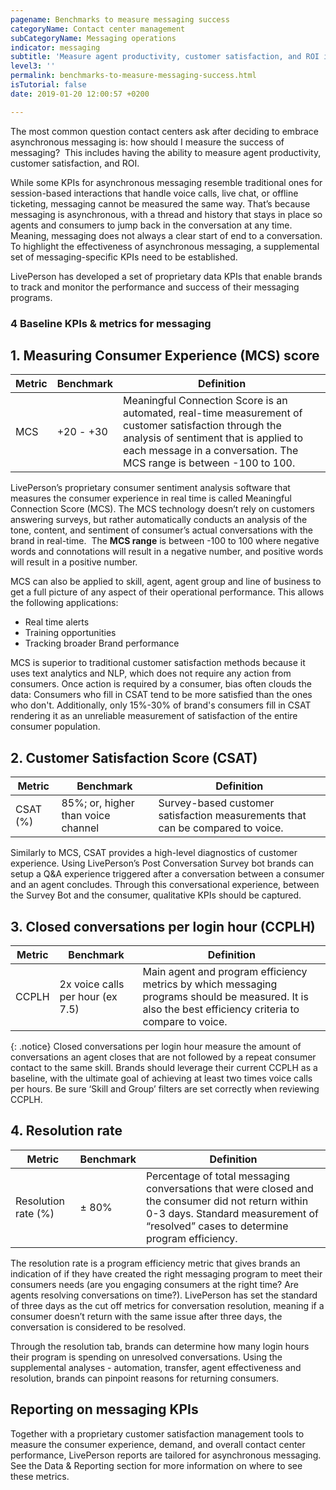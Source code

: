 ```yaml
---
pagename: Benchmarks to measure messaging success
categoryName: Contact center management
subCategoryName: Messaging operations
indicator: messaging
subtitle: 'Measure agent productivity, customer satisfaction, and ROI in messaging '
level3: ''
permalink: benchmarks-to-measure-messaging-success.html
isTutorial: false
date: 2019-01-20 12:00:57 +0200

---
```

The most common question contact centers ask after deciding to embrace asynchronous messaging is: how should I measure the success of messaging?  This includes having the ability to measure agent productivity, customer satisfaction, and ROI.

While some KPIs for asynchronous messaging resemble traditional ones for session-based interactions that handle voice calls, live chat, or offline ticketing, messaging cannot be measured the same way. That’s because messaging is asynchronous, with a thread and history that stays in place so agents and consumers to jump back in the conversation at any time. Meaning, messaging does not always a clear start of end to a conversation. To highlight the effectiveness of asynchronous messaging, a supplemental set of messaging-specific KPIs need to be established.

LivePerson has developed a set of proprietary data KPIs that enable brands to track and monitor the performance and success of their messaging programs.

### 4 Baseline KPIs & metrics for messaging

## 1. Measuring Consumer Experience (MCS) score

| Metric | Benchmark | Definition |
| --- | --- | --- |
| MCS | +20 - +30 | Meaningful Connection Score is an automated, real-time measurement of customer satisfaction through the analysis of sentiment that is applied to each message in a conversation. The MCS range is between -100 to 100. |

LivePerson’s proprietary consumer sentiment analysis software that measures the consumer experience in real time is called Meaningful Connection Score (MCS). The MCS technology doesn’t rely on customers answering surveys, but rather automatically conducts an analysis of the tone, content, and sentiment of consumer’s actual conversations with the brand in real-time.  The **MCS range** is between -100 to 100 where negative words and connotations will result in a negative number, and positive words will result in a positive number.

MCS can also be applied to skill, agent, agent group and line of business to get a full picture of any aspect of their operational performance. This allows the following applications:

* Real time alerts
* Training opportunities
* Tracking broader Brand performance

MCS is superior to traditional customer satisfaction methods because it uses text analytics and NLP, which does not require any action from consumers. Once action is required by a consumer, bias often clouds the data: Consumers who fill in CSAT tend to be more satisfied than the ones who don't. Additionally, only 15%-30% of brand's consumers fill in CSAT rendering it as an unreliable measurement of satisfaction of the entire consumer population.

## 2. Customer Satisfaction Score (CSAT)

| Metric | Benchmark | Definition |
| --- | --- | --- |
| CSAT (%) | 85%; or, higher than voice channel | Survey-based customer satisfaction measurements that can be compared to voice. |

Similarly to MCS, CSAT provides a high-level diagnostics of customer experience. Using LivePerson’s Post Conversation Survey bot brands can setup a Q&A experience triggered after a conversation between a consumer and an agent concludes. Through this conversational experience, between the Survey Bot and the consumer, qualitative KPIs should be captured.

## 3. Closed conversations per login hour (CCPLH)

| Metric | Benchmark | Definition |
| --- | --- | --- |
| CCPLH | 2x voice calls per hour (ex 7.5) | Main agent and program efficiency metrics by which messaging programs should be measured. It is also the best efficiency criteria to compare to voice. |

{: .notice}
Closed conversations per login hour measure the amount of conversations an agent closes that are not followed by a repeat consumer contact to the same skill. Brands should leverage their current CCPLH as a baseline, with the ultimate goal of achieving at least two times voice calls per hours. Be sure ‘Skill and Group’ filters are set correctly when reviewing CCPLH.

## 4. Resolution rate

| Metric | Benchmark | Definition |
| --- | --- | --- |
| Resolution rate (%) | ± 80% | Percentage of total messaging conversations that were closed and the consumer did not return within 0-3 days. Standard measurement of “resolved” cases to determine program efficiency. |

The resolution rate is a program efficiency metric that gives brands an indication of if they have created the right messaging program to meet their consumers needs (are you engaging consumers at the right time? Are agents resolving conversations on time?). LivePerson has set the standard of three days as the cut off metrics for conversation resolution, meaning if a consumer doesn’t return with the same issue after three days, the conversation is considered to be resolved.

Through the resolution tab, brands can determine how many login hours their program is spending on unresolved conversations. Using the supplemental analyses - automation, transfer, agent effectiveness and resolution, brands can pinpoint reasons for returning consumers.

## Reporting on messaging KPIs

Together with a proprietary customer satisfaction management tools to measure the consumer experience, demand, and overall contact center performance, LivePerson reports are tailored for asynchronous messaging. See the Data & Reporting section for more information on where to see these metrics.